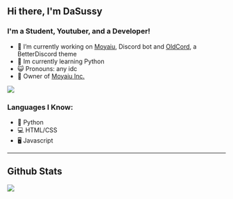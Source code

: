 ## Hi there, I'm DaSussy


### I'm a Student, Youtuber, and a Developer!

- 🔭 I’m currently working on [Moyaiu](https://moyaiu.github.io), Discord bot and [OldCord](https://github.com/moyaiu/OldCord), a BetterDiscord theme
- 🐍 Im currently learning Python
- 😺 Pronouns: any idc
- 🗿 Owner of [Moyaiu Inc.](https://github.com/moyaiu)

[![](https://discord.c99.nl/widget/theme-1/525379333951324190.png)](https://canary.discord.com/channels/@me/525379333951324190)
<br />

### Languages I Know:
- 🐍 Python
- 💻 HTML/CSS
- 🖥️ Javascript

---
## Github Stats
  
[![](https://github-readme-stats.vercel.app/api?username=DaSussy&show_icons=true&hide_border=true&theme=discord_old_blurple&corner_radius=5)](https://canary.discord.com/channels/@me/525379333951324190)


[twitter]: https://twitter.com/dasussy_moyai
[youtube]: https://youtube.com/DaSussy
[reddit]: https://www.reddit.com/u/DaSussy69
